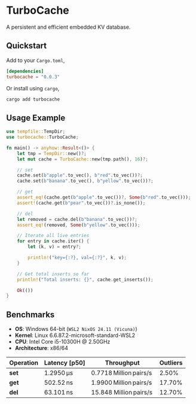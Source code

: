# TurboCache

A persistent and efficient embedded KV database.

## Quickstart

Add to your `Cargo.toml`,

```toml
[dependencies]
turbocache = "0.0.3"
```

Or install using `cargo`,

```sh
cargo add turbocache
```

## Usage Example

```rust
use tempfile::TempDir;
use turbocache::TurboCache;

fn main() -> anyhow::Result<()> {
    let tmp = TempDir::new()?;
    let mut cache = TurboCache::new(tmp.path(), 16)?;

    // set
    cache.set(b"apple".to_vec(), b"red".to_vec())?;
    cache.set(b"banana".to_vec(), b"yellow".to_vec())?;

    // get
    assert_eq!(cache.get(b"apple".to_vec())?, Some(b"red".to_vec()));
    assert!(cache.get(b"pear".to_vec())?.is_none());

    // del
    let removed = cache.del(b"banana".to_vec())?;
    assert_eq!(removed, Some(b"yellow".to_vec()));

    // Iterate all live entries
    for entry in cache.iter() {
        let (k, v) = entry?;

        println!("key={:?}, val={:?}", k, v);
    }

    // Get total inserts so far
    println!("Total inserts: {}", cache.get_inserts());

    Ok(())
}
```

## Benchmarks

* **OS**: Windows 64-bit (`WSL2 NixOS 24.11 (Vicuna)`)
* **Kernel**: Linux 6.6.87.2-microsoft-standard-WSL2
* **CPU**: Intel Core i5-10300H @ 2.50GHz
* **Architecture**: x86/64

| Operation  | Latency \[p50]          | Throughput                    | Outliers          |
| ---------- | ----------------------- | ----------------------------- | ----------------- |
| **set**    | 1.2950 µs               | 0.7718 Million pairs/s        | 2.50%             |
| **get**    | 502.52 ns               | 1.9900 Million pairs/s        | 17.70%            |
| **del**    | 63.101 ns               | 15.848 Million pairs/s        | 12.70%            |

